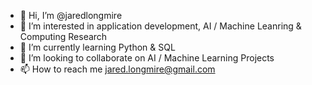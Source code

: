 - 👋 Hi, I’m @jaredlongmire
- 👀 I’m interested in application development, AI / Machine Leanring & Computing Research 
- 🌱 I’m currently learning Python & SQL
- 💞️ I’m looking to collaborate on AI / Machine Learning Projects
- 📫 How to reach me jared.longmire@gmail.com

<!---
jaredlongmire/jaredlongmire is a ✨ special ✨ repository because its `README.md` (this file) appears on your GitHub profile.
You can click the Preview link to take a look at your changes.
--->
